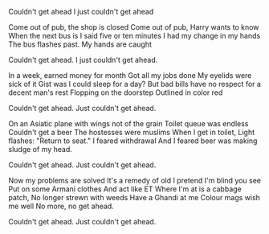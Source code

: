 Couldn't get ahead
I just couldn't get ahead

Come out of pub, the shop is closed
Come out of pub, Harry wants to know
When the next bus is
I said five or ten minutes
I had my change in my hands
The bus flashes past.
My hands are caught

Couldn't get ahead. I just couldn't get ahead.

In a week, earned money for month
Got all my jobs done
My eyelids were sick of it
Gist was I could sleep for a day?
But bad bills have no respect for a decent man's rest
Flopping on the doorstep
Outlined in color red

Couldn't get ahead. Just couldn't get ahead.

On an Asiatic plane with wings not of the grain
Toilet queue was endless
Couldn't get a beer
The hostesses were muslims
When I get in toilet,
Light flashes: "Return to seat."
I feared withdrawal
And I feared beer was making sludge of my head.

Couldn't get ahead. Just couldn't get ahead.

Now my problems are solved
It's a remedy of old
I pretend I'm blind you see
Put on some Armani clothes
And act like ET
Where I'm at is a cabbage patch,
No longer strewn with weeds
Have a Ghandi at me
Colour mags wish me well
No more, no get ahead.

Couldn't get ahead. Just couldn't get ahead.